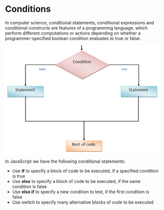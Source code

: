 # Conditions

In computer science, conditional statements, conditional expressions and conditional constructs are features of a programming language, which perform different computations or actions depending on whether a programmer-specified boolean condition evaluates to true or false.


![Condition explanation](condition.png)

In JavaScript we have the following conditional statements:

- Use **if** to specify a block of code to be executed, if a specified condition is true
- Use **else** to specify a block of code to be executed, if the same condition is false
- Use **else if** to specify a new condition to test, if the first condition is false
- Use switch to specify many alternative blocks of code to be executed


